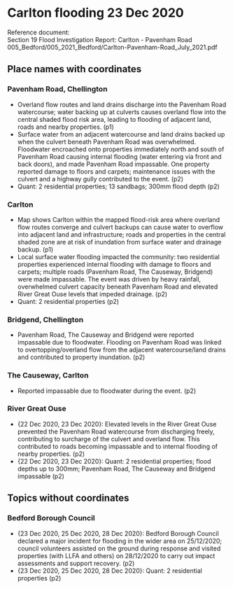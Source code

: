 

# Carlton flooding 23 Dec 2020

Reference document:<br>Section 19 Flood Investigation Report: Carlton - Pavenham Road<br>005\_Bedford/005\_2021\_Bedford/Carlton-Pavenham-Road\_July\_2021.pdf

## Place names with coordinates

### Pavenham Road, Chellington
* Overland flow routes and land drains discharge into the Pavenham Road watercourse; water backing up at culverts causes overland flow into the central shaded flood risk area, leading to flooding of adjacent land, roads and nearby properties. (p1)
* Surface water from an adjacent watercourse and land drains backed up when the culvert beneath Pavenham Road was overwhelmed. Floodwater encroached onto properties immediately north and south of Pavenham Road causing internal flooding (water entering via front and back doors), and made Pavenham Road impassable. One property reported damage to floors and carpets; maintenance issues with the culvert and a highway gully contributed to the event. (p2)
* Quant: 2 residential properties; 13 sandbags; 300mm flood depth (p2)

### Carlton
* Map shows Carlton within the mapped flood-risk area where overland flow routes converge and culvert backups can cause water to overflow into adjacent land and infrastructure; roads and properties in the central shaded zone are at risk of inundation from surface water and drainage backup. (p1)
* Local surface water flooding impacted the community: two residential properties experienced internal flooding with damage to floors and carpets; multiple roads (Pavenham Road, The Causeway, Bridgend) were made impassable. The event was driven by heavy rainfall, overwhelmed culvert capacity beneath Pavenham Road and elevated River Great Ouse levels that impeded drainage. (p2)
* Quant: 2 residential properties (p2)

### Bridgend, Chellington
* Pavenham Road, The Causeway and Bridgend were reported impassable due to floodwater. Flooding on Pavenham Road was linked to overtopping/overland flow from the adjacent watercourse/land drains and contributed to property inundation. (p2)

### The Causeway, Carlton
* Reported impassable due to floodwater during the event. (p2)

### River Great Ouse
* {22 Dec 2020, 23 Dec 2020}: Elevated levels in the River Great Ouse prevented the Pavenham Road watercourse from discharging freely, contributing to surcharge of the culvert and overland flow. This contributed to roads becoming impassable and to internal flooding of nearby properties. (p2)
* {22 Dec 2020, 23 Dec 2020}: Quant: 2 residential properties; flood depths up to 300mm; Pavenham Road, The Causeway and Bridgend impassable (p2)


## Topics without coordinates

### Bedford Borough Council
* {23 Dec 2020, 25 Dec 2020, 28 Dec 2020}: Bedford Borough Council declared a major incident for flooding in the wider area on 25/12/2020; council volunteers assisted on the ground during response and visited properties (with LLFA and others) on 28/12/2020 to carry out impact assessments and support recovery. (p2)
* {23 Dec 2020, 25 Dec 2020, 28 Dec 2020}: Quant: 2 residential properties (p2)
